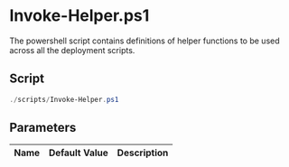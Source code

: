 # Invoke-Helper.ps1

The powershell script contains definitions of helper functions to be used across all the deployment scripts.

## Script

```powershell
./scripts/Invoke-Helper.ps1
```

## Parameters

Name | Default Value | Description
---- | ------------- | -----------

